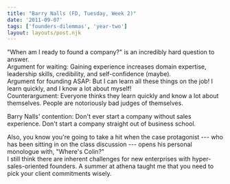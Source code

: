 ```yaml
---
title: "Barry Nalls (FD, Tuesday, Week 2)"
date: '2011-09-07'
tags: ['founders-dilemmas', 'year-two']
layout: layouts/post.njk
---
```


"When am I ready to found a company?" is an incredibly hard question to answer.\
Argument for waiting: Gaining experience increases domain expertise, leadership skills, credibility, and self-confidence (maybe).\
Argument for founding ASAP: But I can learn all these things on the job! I learn quickly, and I know a lot about myself!\
Counterargument: Everyone thinks they learn quickly and know a lot about themselves. People are notoriously bad judges of themselves.

Barry Nalls' contention: Don't ever start a company without sales experience. Don't start a company straight out of business school.

Also, you know you're going to take a hit when the case protagonist --- who has been sitting in on the class discussion --- opens his personal monologue with, "Where's Colin?"\
I still think there are inherent challenges for new enterprises with hyper-sales-oriented founders. A summer at athena taught me that you need to pick your client commitments wisely.
